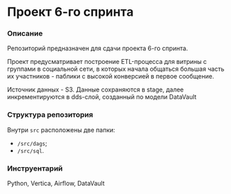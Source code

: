 # Проект 6-го спринта

### Описание
Репозиторий предназначен для сдачи проекта 6-го спринта.

Проект предусматривает построение ETL-процесса для витрины с группами в социальной сети, в которых начала общаться большая часть их участников - паблики с высокой конверсией в первое сообщение.

Источник данных - S3.
Данные сохраняются в stage, далее инкрементируются в dds-слой, созданный по модели DataVault


### Структура репозитория
Внутри `src` расположены две папки:
- `/src/dags`;
- `/src/sql`.

### Инструентарий
Python, Vertica, Airflow, DataVault
